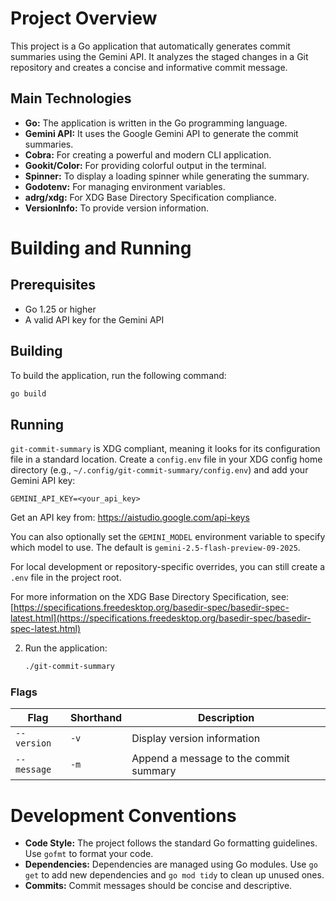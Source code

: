 # Project Overview

This project is a Go application that automatically generates commit summaries using the Gemini API. It analyzes the staged changes in a Git repository and creates a concise and informative commit message.

## Main Technologies

-   **Go:** The application is written in the Go programming language.
-   **Gemini API:** It uses the Google Gemini API to generate the commit summaries.
-   **Cobra:** For creating a powerful and modern CLI application.
-   **Gookit/Color:** For providing colorful output in the terminal.
-   **Spinner:** To display a loading spinner while generating the summary.
-   **Godotenv:** For managing environment variables.
-   **adrg/xdg:** For XDG Base Directory Specification compliance.
-   **VersionInfo:** To provide version information.

# Building and Running

## Prerequisites

-   Go 1.25 or higher
-   A valid API key for the Gemini API

## Building

To build the application, run the following command:

```bash
go build
```

## Running

`git-commit-summary` is XDG compliant, meaning it looks for its configuration file in a standard location. Create a `config.env` file in your XDG config home directory (e.g., `~/.config/git-commit-summary/config.env`) and add your Gemini API key:

```
GEMINI_API_KEY=<your_api_key>
```

Get an API key from: https://aistudio.google.com/api-keys

You can also optionally set the `GEMINI_MODEL` environment variable to specify which model to use. The default is `gemini-2.5-flash-preview-09-2025`.

For local development or repository-specific overrides, you can still create a `.env` file in the project root.

For more information on the XDG Base Directory Specification, see: [https://specifications.freedesktop.org/basedir-spec/basedir-spec-latest.html](https://specifications.freedesktop.org/basedir-spec/basedir-spec-latest.html)

2. Run the application:

    ```bash
    ./git-commit-summary
    ```

### Flags

| Flag        | Shorthand | Description                            |
| ----------- | --------- | -------------------------------------- |
| `--version` | `-v`      | Display version information            |
| `--message` | `-m`      | Append a message to the commit summary |

# Development Conventions

-   **Code Style:** The project follows the standard Go formatting guidelines. Use `gofmt` to format your code.
-   **Dependencies:** Dependencies are managed using Go modules. Use `go get` to add new dependencies and `go mod tidy` to clean up unused ones.
-   **Commits:** Commit messages should be concise and descriptive.
